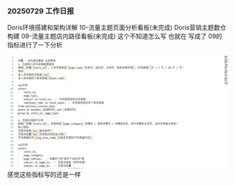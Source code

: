 ### 20250729 工作日报

Doris环境搭建和架构详解 10-流量主题页面分析看板(未完成)
Doris营销主题数仓构建 09-流量主题店内路径看板(未完成)
这个不知道怎么写 也就在 写成了 09的指标进行了一下分析

![img.png](img/imgs8/img.png)
感觉这些指标写的还是一样
